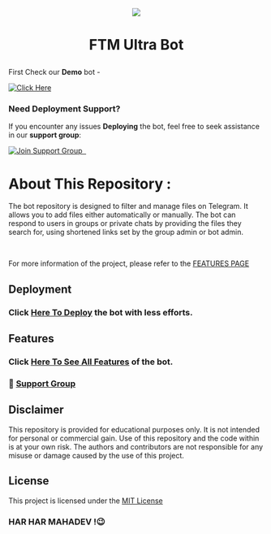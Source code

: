 <p align="center">

  <img src="https://envs.sh/0Ej.jpg">

</p>

<h1 align="center">

  FTM Ultra Bot

</h1>



First Check our **Demo** bot -



[![Click Here](https://img.shields.io/badge/Demo%20Bot-Click%20Here-blue?style=flat&logo=telegram&labelColor=white&link=https://t.me/ftmpremiumbot)](https://t.me/ftmpremiumbot)



### Need Deployment Support?



If you encounter any issues **Deploying** the bot, feel free to seek assistance in our **support group**:



[![Join Support Group    ](https://img.shields.io/badge/Join%20Support%20Group-Click%20Here-blue?style=flat&logo=telegram&labelColor=white&link=https://t.me/ftmbotzsupport)](https://t.me/ftmbotzsupport)



# About This Repository :



The bot repository is designed to filter and manage files on Telegram. It allows you to add files either automatically or manually. The bot can respond to users in groups or private chats by providing the files they search for, using shortened links set by the group admin or bot admin.

<br>

For more information of the project, please refer to the [FEATURES PAGE](https://github.com/biisal/ftmdeveloperz/ftm-ultrabot/blob/FTM-BOTZ/readme/FEATURES.md)



## Deployment



### Click [Here To Deploy](https://github.com/biisal/biisal-filter-bot/blob/main/readme/DEPLOYMENT.md) the bot with less efforts.



## Features



### Click [Here To See All Features](https://github.com/biisal/biisal-filter-bot/blob/main/readme/FEATURES.md) of the bot.



### 🔧 [Support Group](https://t.me/ftmbotzsupport)



## Disclaimer



This repository is provided for educational purposes only. It is not intended for personal or commercial gain. Use of this repository and the code within is at your own risk. The authors and contributors are not responsible for any misuse or damage caused by the use of this project.



## License

This project is licensed under the [MIT License](https://github.com/ftmdeveloperz/ftm-ultrabot/blob/FTM-BOTZ/LICENSE)



### HAR HAR MAHADEV !😉
